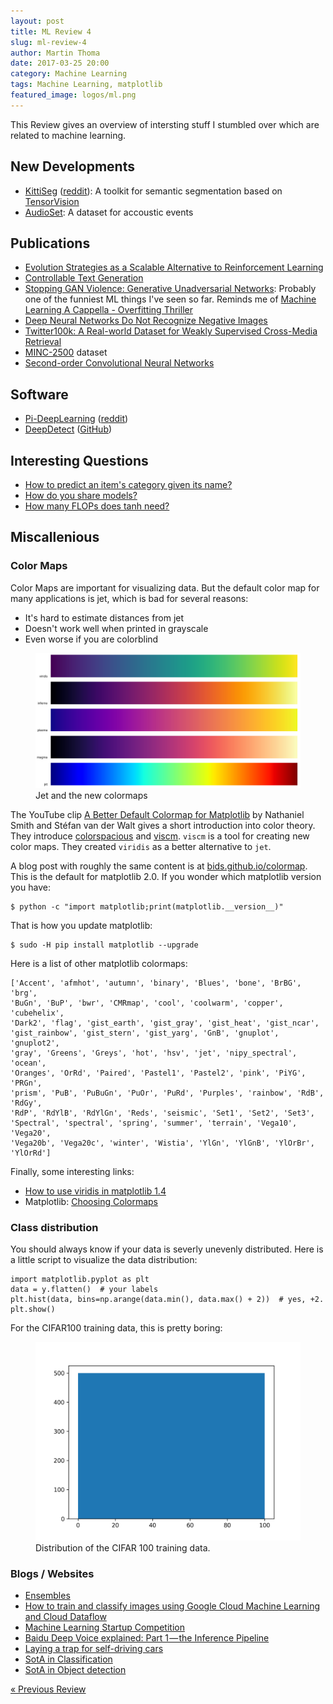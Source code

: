 ```yaml
---
layout: post
title: ML Review 4
slug: ml-review-4
author: Martin Thoma
date: 2017-03-25 20:00
category: Machine Learning
tags: Machine Learning, matplotlib
featured_image: logos/ml.png
---
```


This Review gives an overview of intersting stuff I stumbled over which are
related to machine learning.


## New Developments

* [KittiSeg](https://github.com/MarvinTeichmann/KittiSeg) (<a href="https://www.reddit.com/r/MachineLearning/comments/5y8c5w/p_kittiseg_a_toolkit_to_perform_semantic/">reddit</a>): A toolkit for semantic segmentation based on [TensorVision](https://github.com/TensorVision/TensorVision)
* [AudioSet](https://research.google.com/audioset/): A dataset for accoustic events


<!-- 
## Live Demos and Websites


* [universe.openai.com](https://universe.openai.com/): Related to the OpenAI gym.
* [Project Malmo](http://blogs.microsoft.com/next/2016/03/13/project-malmo-using-minecraft-build-intelligent-technology/): Train RL agents in Minecraft
* [VISIIR](http://visiir.lip6.fr/): VIsual Seek for Interactive Image Retrieval - classifying food
* [Image-to-Image](http://affinelayer.com/pixsrv/index.html) -->




## Publications

<!-- e.g. arXiv -->

* [Evolution Strategies as a Scalable Alternative to Reinforcement Learning](https://arxiv.org/abs/1703.03864)
* [Controllable Text Generation](https://arxiv.org/abs/1703.00955)
* [Stopping GAN Violence: Generative Unadversarial Networks](https://arxiv.org/abs/1703.02528): Probably one of the funniest ML things I've seen so far. Reminds me of [Machine Learning A Cappella - Overfitting Thriller](https://www.youtube.com/watch?v=DQWI1kvmwRg)
* [Deep Neural Networks Do Not Recognize Negative Images](https://arxiv.org/abs/1703.06857)
* [Twitter100k: A Real-world Dataset for Weakly Supervised Cross-Media Retrieval](https://arxiv.org/abs/1703.06618)
* [MINC-2500](http://opensurfaces.cs.cornell.edu/publications/minc/) dataset
* [Second-order Convolutional Neural Networks](https://arxiv.org/abs/1703.06817)


## Software

<!-- e.g. Theano, Keras, ... -->

* [Pi-DeepLearning](https://github.com/Pi-DeepLearning/RaspberryPi-FaceDetection-MTCNN-Caffe-With-Motion) ([reddit](https://www.reddit.com/r/MachineLearning/comments/5xrt2m/pmtcnn_face_detection_on_raspberry_pi_3_with/))
* [DeepDetect](https://deepdetect.com/) ([GitHub](https://github.com/beniz/deepdetect))


## Interesting Questions

<!-- For example StackExchange -->

* [How to predict an item's category given its name?](http://stackoverflow.com/q/42648465/562769)
* [How do you share models?](https://www.reddit.com/r/MLQuestions/comments/5yuc22/how_do_you_share_models/)
* [How many FLOPs does tanh need?](http://stackoverflow.com/q/41251698/562769)


## Miscallenious

### Color Maps

Color Maps are important for visualizing data. But the default color map for
many applications is jet, which is bad for several reasons:

* It's hard to estimate distances from jet
* Doesn't work well when printed in grayscale
* Even worse if you are colorblind

<figure class="wp-caption aligncenter img-thumbnail">
    <img src="../images/2017/03/colormaps.png" alt="Jet and the new colormaps" style="width: 512px"/>
    <figcaption class="text-center">Jet and the new colormaps</figcaption>
</figure>

The YouTube clip [A Better Default Colormap for Matplotlib](https://www.youtube.com/watch?v=xAoljeRJ3lU)
by Nathaniel Smith and Stéfan van der Walt gives a short introduction into
color theory. They introduce [colorspacious](http://colorspacious.readthedocs.io/en/latest/)
and [viscm](https://github.com/matplotlib/viscm). `viscm` is a tool for
creating new color maps. They created `viridis` as a better alternative to
`jet`.

A blog post with roughly the same content is at [bids.github.io/colormap](https://bids.github.io/colormap/).
This is the default for matplotlib 2.0. If you wonder which matplotlib version
you have:

```
$ python -c "import matplotlib;print(matplotlib.__version__)"
```

That is how you update matplotlib:

```
$ sudo -H pip install matplotlib --upgrade
```

Here is a list of other matplotlib colormaps:

```
['Accent', 'afmhot', 'autumn', 'binary', 'Blues', 'bone', 'BrBG', 'brg',
'BuGn', 'BuP', 'bwr', 'CMRmap', 'cool', 'coolwarm', 'copper', 'cubehelix',
'Dark2', 'flag', 'gist_earth', 'gist_gray', 'gist_heat', 'gist_ncar',
'gist_rainbow', 'gist_stern', 'gist_yarg', 'GnB', 'gnuplot', 'gnuplot2',
'gray', 'Greens', 'Greys', 'hot', 'hsv', 'jet', 'nipy_spectral', 'ocean',
'Oranges', 'OrRd', 'Paired', 'Pastel1', 'Pastel2', 'pink', 'PiYG', 'PRGn',
'prism', 'PuB', 'PuBuGn', 'PuOr', 'PuRd', 'Purples', 'rainbow', 'RdB', 'RdGy',
'RdP', 'RdYlB', 'RdYlGn', 'Reds', 'seismic', 'Set1', 'Set2', 'Set3',
'Spectral', 'spectral', 'spring', 'summer', 'terrain', 'Vega10', 'Vega20',
'Vega20b', 'Vega20c', 'winter', 'Wistia', 'YlGn', 'YlGnB', 'YlOrBr', 'YlOrRd']
```

Finally, some interesting links:

* [How to use viridis in matplotlib 1.4](http://stackoverflow.com/a/32484915/562769)
* Matplotlib: [Choosing Colormaps](http://matplotlib.org/users/colormaps.html)


### Class distribution

You should always know if your data is severly unevenly distributed. Here is
a little script to visualize the data distribution:

```
import matplotlib.pyplot as plt
data = y.flatten()  # your labels
plt.hist(data, bins=np.arange(data.min(), data.max() + 2))  # yes, +2.
plt.show()
```

For the CIFAR100 training data, this is pretty boring:

<figure class="wp-caption aligncenter img-thumbnail">
    <img src="../images/2017/03/cifar100_data_dist.png" alt="Distribution of the CIFAR 100 training data." style="width: 512px;"/>
    <figcaption class="text-center">Distribution of the CIFAR 100 training data.</figcaption>
</figure>


### Blogs / Websites

* [Ensembles](https://martin-thoma.com/ensembles/)
* [How to train and classify images using Google Cloud Machine Learning and Cloud Dataflow](https://cloud.google.com/blog/big-data/2016/12/how-to-train-and-classify-images-using-google-cloud-machine-learning-and-cloud-dataflow)
* [Machine Learning Startup Competition](https://cloudplatformonline.com/Machine-Learning-Startup-Competition.html)
* [Baidu Deep Voice explained: Part 1 — the Inference Pipeline](https://medium.com/athelas/paper-1-baidus-deep-voice-675a323705df#.z937u7dki)
* [Laying a trap for self-driving cars](https://techcrunch.com/2017/03/17/laying-a-trap-for-self-driving-cars/)
* [SotA in Classification](https://martin-thoma.com/image-classification/)
* [SotA in Object detection](https://martin-thoma.com/object-detection/)


<!-- ## Meetings

* London, 4. December 2016: [Data Visualization Challenge](https://www.eventbrite.com/e/immigration-by-numbers-insights-through-data-visualisation-tickets-28920900191?aff=twitter)
* Barcelona, 5. December 2016 - 10. December 2016: Neural Information Processing Systems (NIPS) ([Link](https://nips.cc/))
* Mannheim, 7. April 2017: [DataFest Germany](https://hiwissml.github.io/datafest2017.github.io/)
 -->

<div class="navigation clearfix">
    <div class="alignleft">
        <a href="https://martin-thoma.com/ml-review-3/" rel="prev">« Previous Review</a>
    </div><!--
    <div class="alignright">
        <a href="https://martin-thoma.com/ml-review-5/" rel="next">Next Review »</a>
    </div>-->
</div>
